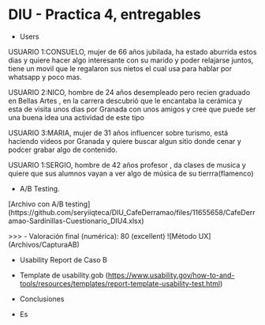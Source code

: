 # DIU - Practica 4, entregables


* Users 

<p>USUARIO 1:CONSUELO, mujer de 66 años jubilada, ha estado aburrida estos dias y quiere hacer algo interesante con su marido y poder relajarse juntos, tiene un movil que le regalaron sus nietos el cual usa para hablar por whatsapp y poco mas.</p>
<p>USUARIO 2:NICO, hombre de 24 años desempleado pero recien graduado en Bellas Artes , en la carrera descubrió que le encantaba la cerámica y esta de visita unos dias por Granada con unos amigos y cree que puede ser una buena idea una actividad de este tipo</p>
<p>USUARIO 3:MARIA, mujer de 31 años influencer sobre turismo, está haciendo videos por Granada y quiere buscar algun sitio donde cenar y podcer grabar algo de contenido.</p>
<p>USUARIO 1:SERGIO, hombre de 42 años profesor , da clases de musica y quiere que sus alumnos vayan a ver algo de música de su tierrra(flamenco)</p>

* A/B Testing. 
</p>[Archivo con A/B testing](https://github.com/seryiiqteca/DIU_CafeDerramao/files/11655658/CafeDerramao-Sardinillas-Cuestionario_DIU4.xlsx)</p>
>>> - Valoración final (numérica): 80 (excellent)
![Método UX](Archivos/CapturaAB)



* Usability Report de Caso B
* Template de usability.gob (https://www.usability.gov/how-to-and-tools/resources/templates/report-template-usability-test.html) 

* Conclusiones
* Es
